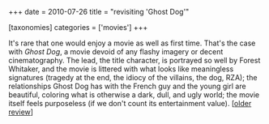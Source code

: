 +++
date = 2010-07-26
title = "revisiting 'Ghost Dog'"

[taxonomies]
categories = ['movies']
+++

It's rare that one would enjoy a movie as well as first time. That's
the case with *Ghost Dog*, a movie devoid of any flashy imagery or
decent cinematography. The lead, the title character, is portrayed so
well by Forest Whitaker, and the movie is littered with what looks like
meaningless signatures (tragedy at the end, the idiocy of the villains,
the dog, RZA); the relationships Ghost Dog has with the French guy and
the young girl are beautiful, coloring what is otherwise a dark, dull,
and ugly world; the movie itself feels purposeless (if we don't count
its entertainment value). [[older review]]

  [older review]: http://tshepang.net/ghost-dog
